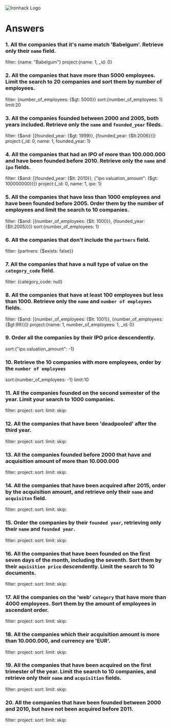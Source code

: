 ![Ironhack Logo](https://i.imgur.com/1QgrNNw.png)

# Answers

### 1. All the companies that it's name match 'Babelgum'. Retrieve only their `name` field.
filter: {name: "Babelgum"}
project:{name: 1, _id: 0}

### 2. All the companies that have more than 5000 employees. Limit the search to 20 companies and sort them by **number of employees**.
filter: {number_of_employees: {$gt: 5000}}
sort:{number_of_employees: 1}
limit:20
### 3. All the companies founded between 2000 and 2005, both years included. Retrieve only the `name` and `founded_year` fileds.
filter: {$and: [{founded_year: {$gt: 1999}}, {founded_year: {$lt:2006}}]}
project:{_id: 0, name: 1, founded_year: 1}
### 4. All the companies that had an IPO of more than 100.000.000 and have been founded before 2010. Retrieve only the `name` and `ipo` fields.
filter: {$and: [{founded_year: {$lt: 2010}}, {"ipo.valuation_amount": {$gt: 100000000}}]}
project:{_id: 0, name: 1, ipo: 1}
### 5. All the companies that have less than 1000 employees and have been founded before 2005. Order them by the number of employees and limit the search to 10 companies.
filter: {$and: [{number_of_employees: {$lt: 1000}}, {founded_year: {$lt:2005}}]}
sort:{number_of_employees: 1}

### 6. All the companies that don't include the `partners` field.
filter: {partners: {$exists: false}}
### 7. All the companies that have a null type of value on the `category_code` field.
filter: {category_code: null}
### 8. All the companies that have at least 100 employees but less than 1000. Retrieve only the `name` and `number of employees` fields.
filter: {$and: [{number_of_employees: {$lt: 1001}}, {number_of_employees: {$gt:99}}]}
project:{name: 1, number_of_employees: 1, _id: 0}
### 9. Order all the companies by their IPO price descendently.
sort:{"ipo.valuation_amount": -1}
### 10. Retrieve the 10 companies with more employees, order by the `number of employees`
sort:{number_of_employees: -1}
limit:10
### 11. All the companies founded on the second semester of the year. Limit your search to 1000 companies.
filter: 
project:
sort:
limit:
skip:
### 12. All the companies that have been 'deadpooled' after the third year.
filter: 
project:
sort:
limit:
skip:
### 13. All the companies founded before 2000 that have and acquisition amount of more than 10.000.000
filter: 
project:
sort:
limit:
skip:
### 14. All the companies that have been acquired after 2015, order by the acquisition amount, and retrieve only their `name` and `acquisiton` field.
filter: 
project:
sort:
limit:
skip:
### 15. Order the companies by their `founded year`, retrieving only their `name` and `founded year`.
filter: 
project:
sort:
limit:
skip:
### 16. All the companies that have been founded on the first seven days of the month, including the seventh. Sort them by their `aquisition price` descendently. Limit the search to 10 documents.
filter: 
project:
sort:
limit:
skip:
### 17. All the companies on the 'web' `category` that have more than 4000 employees. Sort them by the amount of employees in ascendant order.
filter: 
project:
sort:
limit:
skip:
### 18. All the companies which their acquisition amount is more than 10.000.000, and currency are 'EUR'.
filter: 
project:
sort:
limit:
skip:
### 19. All the companies that have been acquired on the first trimester of the year. Limit the search to 10 companies, and retrieve only their `name` and `acquisition` fields.
filter: 
project:
sort:
limit:
skip:
### 20. All the companies that have been founded between 2000 and 2010, but have not been acquired before 2011.
filter: 
project:
sort:
limit:
skip: